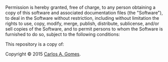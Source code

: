 Permission is hereby granted, free of charge, to any person obtaining a copy of this software and associated documentation files (the "Software"), to deal in the Software without restriction, including without limitation the rights to use, copy, modify, merge, publish, distribute, sublicense, and/or sell copies of the Software, and to permit persons to whom the Software is furnished to do so, subject to the following conditions:

This repository is a copy of:

Copyright © 2015 [Carlos A. Gomes][1].

[1]: http://carlos-algms.github.io
